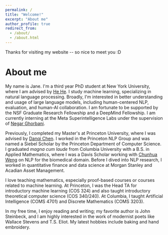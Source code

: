 ```yaml
---
permalink: /
title: "Welcome!"
excerpt: "About me"
author_profile: true
redirect_from: 
  - /about/
  - /about.html
---
```


Thanks for visiting my website -- so nice to meet you :D

About me
======

My name is Jane. I'm a third year PhD student at New York University, where I am advised by [He He](https://hhexiy.github.io/). I study machine learning, specializing in natural language processing. Broadly, I'm interested in better understanding and usage of large language models, including human-centered NLP, evaluation, and human-AI collaboration. I am fortunate to be supported by the NSF Graduate Research Fellowship and a DeepMind Fellowship. I am currently interning at the Meta Superintelligence Labs under the supervision of [Negar Ghorbani](https://negarq.github.io/).

Previously, I completed my Master's at Princeton University, where I was advised by [Danqi Chen](https://www.cs.princeton.edu/~danqic/). I worked in the Princeton NLP Group and was named a Siebel Scholar by the Princeton Department of Computer Science. I graduated _magna cum laude_ from Columbia University with a B.S. in Applied Mathematics, where I was a Davis Scholar working with [Chunhua Weng](https://people.dbmi.columbia.edu/~chw7007/) on NLP for the biomedical domain. Before I dived into NLP research, I worked in quantitative finance and data science at Morgan Stanley and Acadian Asset Management.

I love teaching mathematics, especially proof-based courses or courses related to machine learning. At Princeton, I was the Head TA for introductory machine learning (COS 324) and also taught introductory theoretical computer science (COS 340/240). At Columbia, I taught Artificial Intelligence (COMS 4701) and Discrete Mathematics (COMS 3203).

In my free time, I enjoy reading and writing; my favorite author is John Steinbeck, and I am highly interested in the work of modernist poets like Wallace Stevens and T.S. Eliot. My latest hobbies include baking and hand embroidery. 

